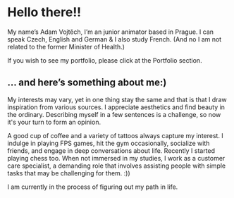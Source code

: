 # Hello there!!

My name’s Adam Vojtěch, I’m an junior animator based in Prague. I can speak Czech, English and German & I also study French. (And no I am not related to the former Minister of Health.)

If you wish to see my portfolio, please click at the Portfolio section.
<!-- This is a comment, only visible to the author: Add a link to your presentation. -->
<!-- Presentations do not need to be a PDF, you may link elsewhere, such as Figma, YouTube, etc. -->
<!-- Consider adding navigation to each section (About, Featured Projects, Notes, etc.) -->

## … and here’s something about me:)

My interests may vary, yet in one thing stay the same and that is that I draw inspiration from various sources. 
I appreciate aesthetics and find beauty in the ordinary. Describing myself in a few sentences is a challenge, so now it's your turn to form an opinion.

A good cup of coffee and a variety of tattoos always capture my interest. I indulge in playing FPS games, hit the gym occasionally, socialize with friends, and engage in deep conversations about life. Recently I started playing chess too. When not immersed in my studies, I work as a customer care specialist, a demanding role that involves assisting people with simple tasks that may be challenging for them. :))

I am currently in the process of figuring out my path in life. 
